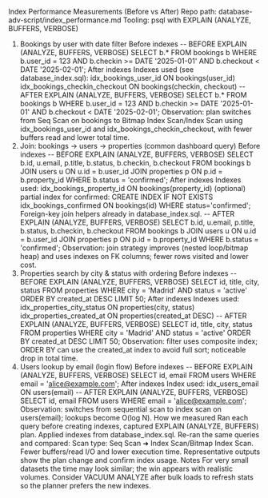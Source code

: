 Index Performance Measurements (Before vs After)
Repo path: database-adv-script/index_performance.md
Tooling: psql with EXPLAIN (ANALYZE, BUFFERS, VERBOSE)
1) Bookings by user with date filter
Before indexes
-- BEFORE
EXPLAIN (ANALYZE, BUFFERS, VERBOSE)
SELECT b.*
FROM bookings b
WHERE b.user_id = 123
  AND b.checkin  >= DATE '2025-01-01'
  AND b.checkout <  DATE '2025-02-01';
After indexes
Indexes used (see database_index.sql):
idx_bookings_user_id ON bookings(user_id)
idx_bookings_checkin_checkout ON bookings(checkin, checkout)
-- AFTER
EXPLAIN (ANALYZE, BUFFERS, VERBOSE)
SELECT b.*
FROM bookings b
WHERE b.user_id = 123
  AND b.checkin  >= DATE '2025-01-01'
  AND b.checkout <  DATE '2025-02-01';
Observation: plan switches from Seq Scan on bookings to Bitmap Index Scan/Index Scan using idx_bookings_user_id and idx_bookings_checkin_checkout, with fewer buffers read and lower total time.
2) Join: bookings → users → properties (common dashboard query)
Before indexes
-- BEFORE
EXPLAIN (ANALYZE, BUFFERS, VERBOSE)
SELECT b.id, u.email, p.title, b.status, b.checkin, b.checkout
FROM bookings b
JOIN users u      ON u.id = b.user_id
JOIN properties p ON p.id = b.property_id
WHERE b.status = 'confirmed';
After indexes
Indexes used:
idx_bookings_property_id ON bookings(property_id)
(optional) partial index for confirmed: CREATE INDEX IF NOT EXISTS idx_bookings_confirmed ON bookings(id) WHERE status='confirmed';
Foreign-key join helpers already in database_index.sql.
-- AFTER
EXPLAIN (ANALYZE, BUFFERS, VERBOSE)
SELECT b.id, u.email, p.title, b.status, b.checkin, b.checkout
FROM bookings b
JOIN users u      ON u.id = b.user_id
JOIN properties p ON p.id = b.property_id
WHERE b.status = 'confirmed';
Observation: join strategy improves (nested loop/bitmap heap) and uses indexes on FK columns; fewer rows visited and lower cost.
3) Properties search by city & status with ordering
Before indexes
-- BEFORE
EXPLAIN (ANALYZE, BUFFERS, VERBOSE)
SELECT id, title, city, status
FROM properties
WHERE city = 'Madrid' AND status = 'active'
ORDER BY created_at DESC
LIMIT 50;
After indexes
Indexes used:
idx_properties_city_status ON properties(city, status)
idx_properties_created_at ON properties(created_at DESC)
-- AFTER
EXPLAIN (ANALYZE, BUFFERS, VERBOSE)
SELECT id, title, city, status
FROM properties
WHERE city = 'Madrid' AND status = 'active'
ORDER BY created_at DESC
LIMIT 50;
Observation: filter uses composite index; ORDER BY can use the created_at index to avoid full sort; noticeable drop in total time.
4) Users lookup by email (login flow)
Before indexes
-- BEFORE
EXPLAIN (ANALYZE, BUFFERS, VERBOSE)
SELECT id, email
FROM users
WHERE email = 'alice@example.com';
After indexes
Index used:
idx_users_email ON users(email)
-- AFTER
EXPLAIN (ANALYZE, BUFFERS, VERBOSE)
SELECT id, email
FROM users
WHERE email = 'alice@example.com';
Observation: switches from sequential scan to index scan on users(email); lookups become O(log N).
How we measured
Ran each query before creating indexes, captured EXPLAIN (ANALYZE, BUFFERS) plan.
Applied indexes from database_index.sql.
Re-ran the same queries and compared:
Scan type: Seq Scan ➜ Index Scan/Bitmap Index Scan.
Fewer buffers/read I/O and lower execution time.
Representative outputs show the plan change and confirm index usage.
Notes
For very small datasets the time may look similar; the win appears with realistic volumes.
Consider VACUUM ANALYZE after bulk loads to refresh stats so the planner prefers the new indexes.
